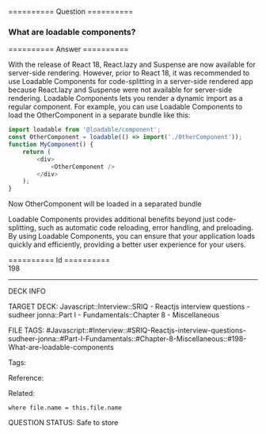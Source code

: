 ========== Question ==========  

### What are loadable components?  

========== Answer ==========  

With the release of React 18, React.lazy and Suspense are now available for
server-side rendering. However, prior to React 18, it was recommended to use
Loadable Components for code-splitting in a server-side rendered app because
React.lazy and Suspense were not available for server-side rendering. Loadable
Components lets you render a dynamic import as a regular component. For example,
you can use Loadable Components to load the OtherComponent in a separate bundle
like this:

```javascript
import loadable from '@loadable/component';
const OtherComponent = loadable(() => import('./OtherComponent'));
function MyComponent() {
    return (
        <div>
            <OtherComponent />
        </div>
    );
}
```

Now OtherComponent will be loaded in a separated bundle

Loadable Components provides additional benefits beyond just code-splitting,
such as automatic code reloading, error handling, and preloading. By using
Loadable Components, you can ensure that your application loads quickly and
efficiently, providing a better user experience for your users.

========== Id ==========  
198

---

DECK INFO

TARGET DECK: Javascript::Interview::SRIQ - Reactjs interview questions - sudheer jonna::Part I - Fundamentals::Chapter 8 - Miscellaneous

FILE TAGS: #Javascript::#Interview::#SRIQ-Reactjs-interview-questions-sudheer-jonna::#Part-I-Fundamentals::#Chapter-8-Miscellaneous::#198-What-are-loadable-components

Tags:

Reference:

Related:

```dataview
where file.name = this.file.name
```
QUESTION STATUS: Safe to store
